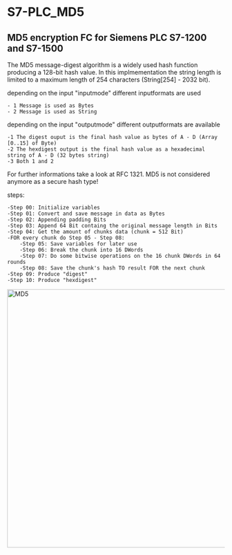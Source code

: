 # S7-PLC_MD5
## MD5 encryption FC for Siemens PLC S7-1200 and S7-1500

The MD5 message-digest algorithm is a widely used hash function producing a 128-bit hash value.
In this implmementation the string length is limited to a maximum length of 254 characters (String[254] - 2032 bit).

depending on the input "inputmode" different inputformats are used
	
	- 1 Message is used as Bytes
	- 2 Message is used as String

depending on the input "outputmode" different outputformats are available

	-1 The digest ouput is the final hash value as bytes of A - D (Array [0..15] of Byte)
	-2 The hexdigest output is the final hash value as a hexadecimal string of A - D (32 bytes string)
	-3 Both 1 and 2

For further informations take a look at RFC 1321.
MD5 is not considered anymore as a secure hash type!

steps:

	-Step 00: Initialize variables
	-Step 01: Convert and save message in data as Bytes
	-Step 02: Appending padding Bits 
	-Step 03: Append 64 Bit containg the original message length in Bits
	-Step 04: Get the amount of chunks data (chunk = 512 Bit)
	-FOR every chunk do Step 05 - Step 08:
	    -Step 05: Save variables for later use
	    -Step 06: Break the chunk into 16 DWords
	    -Step 07: Do some bitwise operations on the 16 chunk DWords in 64 rounds
	    -Step 08: Save the chunk's hash TO result FOR the next chunk 
	-Step 09: Produce "digest"
	-Step 10: Produce "hexdigest"

  
<img width="1284" height="598" alt="MD5" src="https://github.com/user-attachments/assets/902d03aa-cf0c-4126-b6cd-a82d9bfbc13f" />
